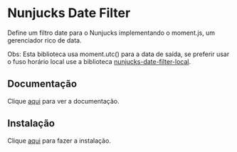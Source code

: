 # Nunjucks Date Filter

Define um filtro date para o Nunjucks implementando o moment.js, um gerenciador rico de data.

Obs: Esta biblioteca usa moment.utc() para a data de saída, se preferir usar o fuso horário local use a biblioteca [nunjucks-date-filter-local](nunjucks-date-filter-local.md). 

## Documentação

Clique [aqui](https://github.com/e-picas/nunjucks-date-filter) para ver a documentação.

## Instalação

Clique [aqui](https://www.npmjs.com/package/nunjucks-date-filter) para fazer a instalação.
